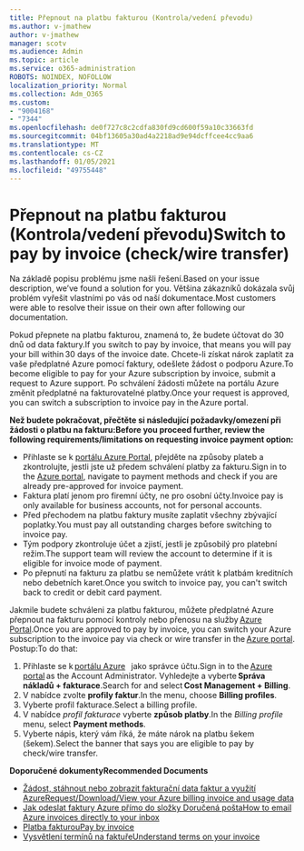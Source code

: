 ```yaml
---
title: Přepnout na platbu fakturou (Kontrola/vedení převodu)
ms.author: v-jmathew
author: v-jmathew
manager: scotv
ms.audience: Admin
ms.topic: article
ms.service: o365-administration
ROBOTS: NOINDEX, NOFOLLOW
localization_priority: Normal
ms.collection: Adm_O365
ms.custom:
- "9004168"
- "7344"
ms.openlocfilehash: de0f727c8c2cdfa830fd9cd600f59a10c33663fd
ms.sourcegitcommit: 04bf13605a30ad4a2218ad9e94dcffcee4cc9aa6
ms.translationtype: MT
ms.contentlocale: cs-CZ
ms.lasthandoff: 01/05/2021
ms.locfileid: "49755448"
---
```

# <a name="switch-to-pay-by-invoice-checkwire-transfer"></a><span data-ttu-id="d9034-102">Přepnout na platbu fakturou (Kontrola/vedení převodu)</span><span class="sxs-lookup"><span data-stu-id="d9034-102">Switch to pay by invoice (check/wire transfer)</span></span>

<span data-ttu-id="d9034-103">Na základě popisu problému jsme našli řešení.</span><span class="sxs-lookup"><span data-stu-id="d9034-103">Based on your issue description, we’ve found a solution for you.</span></span> <span data-ttu-id="d9034-104">Většina zákazníků dokázala svůj problém vyřešit vlastními po vás od naší dokumentace.</span><span class="sxs-lookup"><span data-stu-id="d9034-104">Most customers were able to resolve their issue on their own after following our documentation.</span></span>

<span data-ttu-id="d9034-105">Pokud přepnete na platbu fakturou, znamená to, že budete účtovat do 30 dnů od data faktury.</span><span class="sxs-lookup"><span data-stu-id="d9034-105">If you switch to pay by invoice, that means you will pay your bill within 30 days of the invoice date.</span></span> <span data-ttu-id="d9034-106">Chcete-li získat nárok zaplatit za vaše předplatné Azure pomocí faktury, odešlete žádost o podporu Azure.</span><span class="sxs-lookup"><span data-stu-id="d9034-106">To become eligible to pay for your Azure subscription by invoice, submit a request to Azure support.</span></span> <span data-ttu-id="d9034-107">Po schválení žádosti můžete na portálu Azure změnit předplatné na fakturovatelné platby.</span><span class="sxs-lookup"><span data-stu-id="d9034-107">Once your request is approved, you can switch a subscription to invoice pay in the Azure portal.</span></span>

<span data-ttu-id="d9034-108">**Než budete pokračovat, přečtěte si následující požadavky/omezení při žádosti o platbu na fakturu:**</span><span class="sxs-lookup"><span data-stu-id="d9034-108">**Before you proceed further, review the following requirements/limitations on requesting invoice payment option:**</span></span>

- <span data-ttu-id="d9034-109">Přihlaste se k [portálu Azure Portal](https://portal.azure.com/), přejděte na způsoby plateb a zkontrolujte, jestli jste už předem schválení platby za fakturu.</span><span class="sxs-lookup"><span data-stu-id="d9034-109">Sign in to the [Azure portal](https://portal.azure.com/), navigate to payment methods and check if you are already pre-approved for invoice payment.</span></span>
- <span data-ttu-id="d9034-110">Faktura platí jenom pro firemní účty, ne pro osobní účty.</span><span class="sxs-lookup"><span data-stu-id="d9034-110">Invoice pay is only available for business accounts, not for personal accounts.</span></span>
- <span data-ttu-id="d9034-111">Před přechodem na platbu faktury musíte zaplatit všechny zbývající poplatky.</span><span class="sxs-lookup"><span data-stu-id="d9034-111">You must pay all outstanding charges before switching to invoice pay.</span></span>
- <span data-ttu-id="d9034-112">Tým podpory zkontroluje účet a zjistí, jestli je způsobilý pro platební režim.</span><span class="sxs-lookup"><span data-stu-id="d9034-112">The support team will review the account to determine if it is eligible for invoice mode of payment.</span></span>
- <span data-ttu-id="d9034-113">Po přepnutí na fakturu za platbu se nemůžete vrátit k platbám kreditních nebo debetních karet.</span><span class="sxs-lookup"><span data-stu-id="d9034-113">Once you switch to invoice pay, you can't switch back to credit or debit card payment.</span></span>

<span data-ttu-id="d9034-114">Jakmile budete schváleni za platbu fakturou, můžete předplatné Azure přepnout na fakturu pomocí kontroly nebo přenosu na služby [Azure Portal](https://portal.azure.com/).</span><span class="sxs-lookup"><span data-stu-id="d9034-114">Once you are approved to pay by invoice, you can switch your Azure subscription to the invoice pay via check or wire transfer in the [Azure portal](https://portal.azure.com/).</span></span>
<span data-ttu-id="d9034-115">Postup:</span><span class="sxs-lookup"><span data-stu-id="d9034-115">To do that:</span></span>

1. <span data-ttu-id="d9034-116">Přihlaste se k [portálu Azure](https://portal.azure.com/)   jako správce účtu.</span><span class="sxs-lookup"><span data-stu-id="d9034-116">Sign in to the [Azure portal](https://portal.azure.com/) as the Account Administrator.</span></span> <span data-ttu-id="d9034-117">Vyhledejte a vyberte **Správa nákladů + fakturace**.</span><span class="sxs-lookup"><span data-stu-id="d9034-117">Search for and select **Cost Management + Billing**.</span></span>
2. <span data-ttu-id="d9034-118">V nabídce zvolte **profily faktur**.</span><span class="sxs-lookup"><span data-stu-id="d9034-118">In the menu, choose **Billing profiles**.</span></span>
3. <span data-ttu-id="d9034-119">Vyberte profil fakturace.</span><span class="sxs-lookup"><span data-stu-id="d9034-119">Select a billing profile.</span></span>
4. <span data-ttu-id="d9034-120">V nabídce *profil fakturace* vyberte **způsob platby**.</span><span class="sxs-lookup"><span data-stu-id="d9034-120">In the *Billing profile* menu, select **Payment methods**.</span></span>
5. <span data-ttu-id="d9034-121">Vyberte nápis, který vám říká, že máte nárok na platbu šekem (šekem).</span><span class="sxs-lookup"><span data-stu-id="d9034-121">Select the banner that says you are eligible to pay by check/wire transfer.</span></span>

<span data-ttu-id="d9034-122">**Doporučené dokumenty**</span><span class="sxs-lookup"><span data-stu-id="d9034-122">**Recommended Documents**</span></span>

- [<span data-ttu-id="d9034-123">Žádost, stáhnout nebo zobrazit fakturační data faktur a využití Azure</span><span class="sxs-lookup"><span data-stu-id="d9034-123">Request/Download/View your Azure billing invoice and usage data</span></span>](https://docs.microsoft.com/azure/billing/billing-download-azure-invoice-daily-usage-date)
- [<span data-ttu-id="d9034-124">Jak odeslat faktury Azure přímo do složky Doručená pošta</span><span class="sxs-lookup"><span data-stu-id="d9034-124">How to email Azure invoices directly to your inbox</span></span>](https://docs.microsoft.com/azure/billing/billing-download-azure-invoice-daily-usage-date)
- [<span data-ttu-id="d9034-125">Platba fakturou</span><span class="sxs-lookup"><span data-stu-id="d9034-125">Pay by invoice</span></span>](https://docs.microsoft.com/azure/billing/billing-how-to-pay-by-invoice)
- [<span data-ttu-id="d9034-126">Vysvětlení termínů na faktuře</span><span class="sxs-lookup"><span data-stu-id="d9034-126">Understand terms on your invoice</span></span>](https://docs.microsoft.com/azure/billing/billing-understand-your-invoice)
